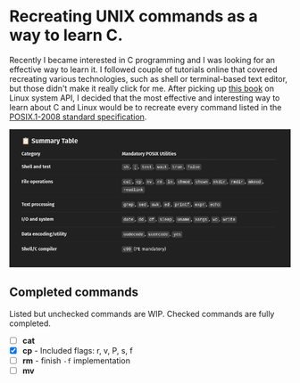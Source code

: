 # Recreating UNIX commands as a way to learn C.

Recently I became interested in C programming and I was looking for an effective way to learn it. I followed couple of tutorials online that covered recreating
various technologies, such as shell or terminal-based text editor, but those didn't make it really click for me. After picking up [this book](https://man7.org/tlpi/index.html) on Linux system API, I decided that the most effective and interesting way to learn about C and Linux would be to recreate every command listed in the [POSIX.1-2008 standard specification](https://pubs.opengroup.org/onlinepubs/9699919799/utilities/V3_chap01.html). 

![POSIX.1-2008 commands listed by the one and only ChatGPT](command_list.png "POSIX.1-2008 commands listed by the one and only ChatGPT")

## Completed commands

Listed but unchecked commands are WIP. Checked commands are fully completed.

- [ ] **cat**
- [X] **cp** - Included flags: r, v, P, s, f
- [ ] **rm** - finish `-f` implementation
- [ ] **mv**

